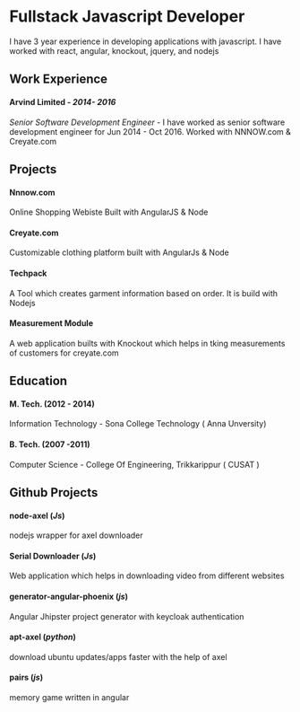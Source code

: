 # Fullstack Javascript Developer



I have 3 year experience in developing applications with javascript. I have worked with react, angular, knockout, jquery, and nodejs

## Work Experience



#### Arvind Limited -  *2014- 2016*

*Senior Software Development Engineer* - I have worked as senior software development engineer for Jun 2014 - Oct 2016. Worked with NNNOW.com & Creyate.com



##  Projects

#### Nnnow.com

Online Shopping Webiste Built with AngularJS & Node

#### Creyate.com

Customizable clothing platform built with AngularJs & Node

#### Techpack

A Tool which creates garment information based on order. It is build with Nodejs

#### Measurement Module

A web application builts with Knockout which helps in tking measurements of customers for creyate.com



## Education

#### M. Tech. (2012 - 2014)

Information Technology - Sona College Technology ( Anna Unversity)

#### B. Tech. (2007 -2011)

Computer Science - College Of Engineering, Trikkarippur ( CUSAT )



## Github Projects

#### node-axel (*Js*)

nodejs wrapper for axel downloader



#### Serial Downloader (*Js*)

Web application which helps in downloading video from different websites



#### generator-angular-phoenix (*js*)

Angular Jhipster project generator with keycloak authentication



#### apt-axel (*python*)

download ubuntu updates/apps faster with the help of axel



#### pairs (*js*)

memory game written in angular